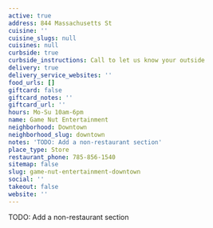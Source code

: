 ```yaml
---
active: true
address: 844 Massachusetts St
cuisine: ''
cuisine_slugs: null
cuisines: null
curbside: true
curbside_instructions: Call to let us know your outside
delivery: true
delivery_service_websites: ''
food_urls: []
giftcard: false
giftcard_notes: ''
giftcard_url: ''
hours: Mo-Su 10am-6pm
name: Game Nut Entertainment
neighborhood: Downtown
neighborhood_slug: downtown
notes: 'TODO: Add a non-restaurant section'
place_type: Store
restaurant_phone: 785-856-1540
sitemap: false
slug: game-nut-entertainment-downtown
social: ''
takeout: false
website: ''
---
```


TODO: Add a non-restaurant section